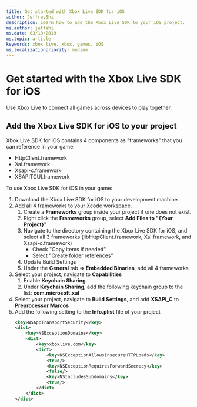 ```yaml
---
title: Get started with Xbox Live SDK for iOS
author: JeffreyShi
description: Learn how to add the Xbox Live SDK to your iOS project.
ms.author: jeffshi
ms.date: 03/10/2019
ms.topic: article
keywords: xbox live, xbox, games, iOS
ms.localizationpriority: medium
---
```


# Get started with the Xbox Live SDK for iOS
Use Xbox Live to connect all games across devices to play together.

## Add the Xbox Live SDK for iOS to your project
Xbox Live SDK for iOS contains 4 components as "frameworks" that you can reference in your game.

- HttpClient.framework
- Xal.framework
- Xsapi-c.framework
- XSAPITCUI.framework

To use Xbox Live SDK for iOS in your game:

1. Download the Xbox Live SDK for iOS to your development machine.
1. Add all 4 frameworks to your Xcode workspace.
    1. Create a **Frameworks** group inside your project if one does not exist.
    1. Right click the **Frameworks** group, select **Add Files to "{Your Project}"**
    1. Navigate to the directory containing the Xbox Live SDK for iOS, and select all 3 frameworks (libHttpClient.framework, Xal.framework, and Xsapi-c.framework)
        - Check "Copy items if needed"
        - Select "Create folder references"
    1. Update Build Settings
    1.   Under the **General** tab => **Embedded Binaries**, add all 4 frameworks
1. Select your project, navigate to **Capabilities**
    1. Enable **Keychain Sharing**
    1. Under **Keychain Sharing**, add the following keychain group to the list: **com.microsoft.xal**
1. Select your project, navigate to **Build Settings**, and add **XSAPI_C** to **Preprocessor Marcos** 
1. Add the following setting to the **Info.plist** file of your project
    ```xml
    <key>NSAppTransportSecurity</key>
    <dict>
        <key>NSExceptionDomains</key>
        <dict>
            <key>xboxlive.com</key>
            <dict>
                <key>NSExceptionAllowsInsecureHTTPLoads</key>
                <true/>
                <key>NSExceptionRequiresForwardSecrecy</key>
                <false/>
                <key>NSIncludesSubdomains</key>
                <true/>
            </dict>
        </dict>
    </dict>
    ```
